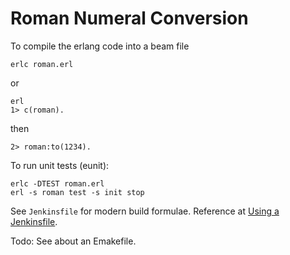 # Roman Numeral Conversion

To compile the erlang code into a beam file

	erlc roman.erl

or

	erl
	1> c(roman).

then

	2> roman:to(1234).


To run unit tests (eunit):

	erlc -DTEST roman.erl
	erl -s roman test -s init stop

See `Jenkinsfile` for modern build formulae. Reference at [Using a Jenkinsfile](https://jenkins.io/doc/book/pipeline/jenkinsfile/).

Todo: See about an Emakefile.
